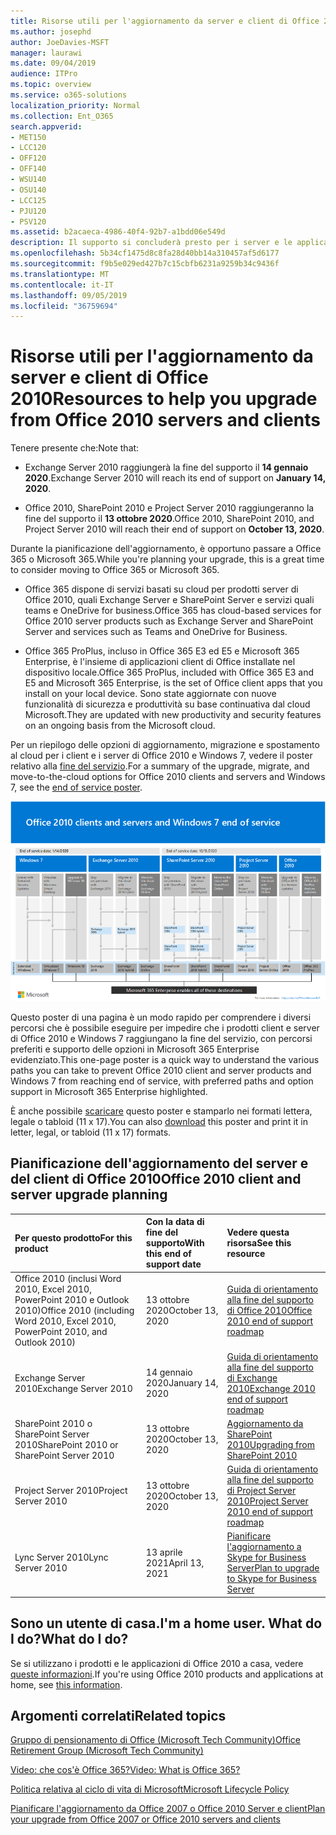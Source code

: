 ```yaml
---
title: Risorse utili per l'aggiornamento da server e client di Office 2010
ms.author: josephd
author: JoeDavies-MSFT
manager: laurawi
ms.date: 09/04/2019
audience: ITPro
ms.topic: overview
ms.service: o365-solutions
localization_priority: Normal
ms.collection: Ent_O365
search.appverid:
- MET150
- LCC120
- OFF120
- OFF140
- WSU140
- OSU140
- LCC125
- PJU120
- PSV120
ms.assetid: b2acaeca-4986-40f4-92b7-a1bdd06e549d
description: Il supporto si concluderà presto per i server e le applicazioni client di Office 2010 e non sono disponibili contratti di supporto personalizzato. Utilizzare questo articolo per iniziare a pianificare l'aggiornamento.
ms.openlocfilehash: 5b34cf1475d8c8fa28d40bb14a310457af5d6177
ms.sourcegitcommit: f9b5e029ed427b7c15cbfb6231a9259b34c9436f
ms.translationtype: MT
ms.contentlocale: it-IT
ms.lasthandoff: 09/05/2019
ms.locfileid: "36759694"
---
```

# <a name="resources-to-help-you-upgrade-from-office-2010-servers-and-clients"></a><span data-ttu-id="fc0e1-104">Risorse utili per l'aggiornamento da server e client di Office 2010</span><span class="sxs-lookup"><span data-stu-id="fc0e1-104">Resources to help you upgrade from Office 2010 servers and clients</span></span>

<span data-ttu-id="fc0e1-105">Tenere presente che:</span><span class="sxs-lookup"><span data-stu-id="fc0e1-105">Note that:</span></span>

- <span data-ttu-id="fc0e1-106">Exchange Server 2010 raggiungerà la fine del supporto il **14 gennaio 2020**.</span><span class="sxs-lookup"><span data-stu-id="fc0e1-106">Exchange Server 2010 will reach its end of support on **January 14, 2020**.</span></span> 

- <span data-ttu-id="fc0e1-107">Office 2010, SharePoint 2010 e Project Server 2010 raggiungeranno la fine del supporto il **13 ottobre 2020**.</span><span class="sxs-lookup"><span data-stu-id="fc0e1-107">Office 2010, SharePoint 2010, and Project Server 2010 will reach their end of support on **October 13, 2020**.</span></span> 

<span data-ttu-id="fc0e1-108">Durante la pianificazione dell'aggiornamento, è opportuno passare a Office 365 o Microsoft 365.</span><span class="sxs-lookup"><span data-stu-id="fc0e1-108">While you're planning your upgrade, this is a great time to consider moving to Office 365 or Microsoft 365.</span></span> 

- <span data-ttu-id="fc0e1-109">Office 365 dispone di servizi basati su cloud per prodotti server di Office 2010, quali Exchange Server e SharePoint Server e servizi quali teams e OneDrive for business.</span><span class="sxs-lookup"><span data-stu-id="fc0e1-109">Office 365 has cloud-based services for Office 2010 server products such as Exchange Server and SharePoint Server and services such as Teams and OneDrive for Business.</span></span> 

- <span data-ttu-id="fc0e1-110">Office 365 ProPlus, incluso in Office 365 E3 ed E5 e Microsoft 365 Enterprise, è l'insieme di applicazioni client di Office installate nel dispositivo locale.</span><span class="sxs-lookup"><span data-stu-id="fc0e1-110">Office 365 ProPlus, included with Office 365 E3 and E5 and Microsoft 365 Enterprise, is the set of Office client apps that you install on your local device.</span></span> <span data-ttu-id="fc0e1-111">Sono state aggiornate con nuove funzionalità di sicurezza e produttività su base continuativa dal cloud Microsoft.</span><span class="sxs-lookup"><span data-stu-id="fc0e1-111">They are updated with new productivity and security features on an ongoing basis from the Microsoft cloud.</span></span>

<span data-ttu-id="fc0e1-112">Per un riepilogo delle opzioni di aggiornamento, migrazione e spostamento al cloud per i client e i server di Office 2010 e Windows 7, vedere il poster relativo alla [fine del servizio](./media/upgrade-from-office-2010-servers-and-products/Office2010Windows7EndOfService.pdf).</span><span class="sxs-lookup"><span data-stu-id="fc0e1-112">For a summary of the upgrade, migrate, and move-to-the-cloud options for Office 2010 clients and servers and Windows 7, see the [end of service poster](./media/upgrade-from-office-2010-servers-and-products/Office2010Windows7EndOfService.pdf).</span></span>

![](./media/upgrade-from-office-2010-servers-and-products/office2010-windows7-end-of-service.png)

<span data-ttu-id="fc0e1-113">Questo poster di una pagina è un modo rapido per comprendere i diversi percorsi che è possibile eseguire per impedire che i prodotti client e server di Office 2010 e Windows 7 raggiungano la fine del servizio, con percorsi preferiti e supporto delle opzioni in Microsoft 365 Enterprise evidenziato.</span><span class="sxs-lookup"><span data-stu-id="fc0e1-113">This one-page poster is a quick way to understand the various paths you can take to prevent Office 2010 client and server products and Windows 7 from reaching end of service, with preferred paths and option support in Microsoft 365 Enterprise highlighted.</span></span>

<span data-ttu-id="fc0e1-114">È anche possibile [scaricare](https://github.com/MicrosoftDocs/microsoft-365-docs/raw/public/microsoft-365/enterprise/media/migration-microsoft-365-enterprise-workload/Office2010Windows7EndOfService.pdf) questo poster e stamparlo nei formati lettera, legale o tabloid (11 x 17).</span><span class="sxs-lookup"><span data-stu-id="fc0e1-114">You can also [download](https://github.com/MicrosoftDocs/microsoft-365-docs/raw/public/microsoft-365/enterprise/media/migration-microsoft-365-enterprise-workload/Office2010Windows7EndOfService.pdf) this poster and print it in letter, legal, or tabloid (11 x 17) formats.</span></span>
      
## <a name="office-2010-client-and-server-upgrade-planning"></a><span data-ttu-id="fc0e1-115">Pianificazione dell'aggiornamento del server e del client di Office 2010</span><span class="sxs-lookup"><span data-stu-id="fc0e1-115">Office 2010 client and server upgrade planning</span></span>
  
|<span data-ttu-id="fc0e1-116">**Per questo prodotto**</span><span class="sxs-lookup"><span data-stu-id="fc0e1-116">**For this product**</span></span>|<span data-ttu-id="fc0e1-117">**Con la data di fine del supporto**</span><span class="sxs-lookup"><span data-stu-id="fc0e1-117">**With this end of support date**</span></span>|<span data-ttu-id="fc0e1-118">**Vedere questa risorsa**</span><span class="sxs-lookup"><span data-stu-id="fc0e1-118">**See this resource**</span></span>|
|:-----|:-----|:-----|
|<span data-ttu-id="fc0e1-119">Office 2010 (inclusi Word 2010, Excel 2010, PowerPoint 2010 e Outlook 2010)</span><span class="sxs-lookup"><span data-stu-id="fc0e1-119">Office 2010 (including Word 2010, Excel 2010, PowerPoint 2010, and Outlook 2010)</span></span>  <br/> | <span data-ttu-id="fc0e1-120">13 ottobre 2020</span><span class="sxs-lookup"><span data-stu-id="fc0e1-120">October 13, 2020</span></span> |[<span data-ttu-id="fc0e1-121">Guida di orientamento alla fine del supporto di Office 2010</span><span class="sxs-lookup"><span data-stu-id="fc0e1-121">Office 2010 end of support roadmap</span></span>](https://docs.microsoft.com/DeployOffice/office-2010-end-support-roadmap) <br/> |
|<span data-ttu-id="fc0e1-122">Exchange Server 2010</span><span class="sxs-lookup"><span data-stu-id="fc0e1-122">Exchange Server 2010</span></span>  <br/> | <span data-ttu-id="fc0e1-123">14 gennaio 2020</span><span class="sxs-lookup"><span data-stu-id="fc0e1-123">January 14, 2020</span></span>  |[<span data-ttu-id="fc0e1-124">Guida di orientamento alla fine del supporto di Exchange 2010</span><span class="sxs-lookup"><span data-stu-id="fc0e1-124">Exchange 2010 end of support roadmap</span></span>](exchange-2010-end-of-support.md) <br/> |
|<span data-ttu-id="fc0e1-125">SharePoint 2010 o SharePoint Server 2010</span><span class="sxs-lookup"><span data-stu-id="fc0e1-125">SharePoint 2010 or SharePoint Server 2010</span></span>  <br/> | <span data-ttu-id="fc0e1-126">13 ottobre 2020</span><span class="sxs-lookup"><span data-stu-id="fc0e1-126">October 13, 2020</span></span> |[<span data-ttu-id="fc0e1-127">Aggiornamento da SharePoint 2010</span><span class="sxs-lookup"><span data-stu-id="fc0e1-127">Upgrading from SharePoint 2010</span></span>](upgrade-from-sharepoint-2010.md) <br/> |
|<span data-ttu-id="fc0e1-128">Project Server 2010</span><span class="sxs-lookup"><span data-stu-id="fc0e1-128">Project Server 2010</span></span> <br/> | <span data-ttu-id="fc0e1-129">13 ottobre 2020</span><span class="sxs-lookup"><span data-stu-id="fc0e1-129">October 13, 2020</span></span> | [<span data-ttu-id="fc0e1-130">Guida di orientamento alla fine del supporto di Project Server 2010</span><span class="sxs-lookup"><span data-stu-id="fc0e1-130">Project Server 2010 end of support roadmap</span></span>](project-server-2010-end-of-support.md) <br/> |
|<span data-ttu-id="fc0e1-131">Lync Server 2010</span><span class="sxs-lookup"><span data-stu-id="fc0e1-131">Lync Server 2010</span></span> <br/> | <span data-ttu-id="fc0e1-132">13 aprile 2021</span><span class="sxs-lookup"><span data-stu-id="fc0e1-132">April 13, 2021</span></span> | [<span data-ttu-id="fc0e1-133">Pianificare l'aggiornamento a Skype for Business Server</span><span class="sxs-lookup"><span data-stu-id="fc0e1-133">Plan to upgrade to Skype for Business Server</span></span>](https://docs.microsoft.com/skypeforbusiness/plan-your-deployment/upgrade) <br/> |
    
## <a name="im-a-home-user-what-do-i-do"></a><span data-ttu-id="fc0e1-134">Sono un utente di casa.</span><span class="sxs-lookup"><span data-stu-id="fc0e1-134">I'm a home user.</span></span> <span data-ttu-id="fc0e1-135">What do I do?</span><span class="sxs-lookup"><span data-stu-id="fc0e1-135">What do I do?</span></span>

<span data-ttu-id="fc0e1-136">Se si utilizzano i prodotti e le applicazioni di Office 2010 a casa, vedere [queste informazioni](plan-upgrade-previous-versions-office.md#im-a-home-user-what-do-i-do).</span><span class="sxs-lookup"><span data-stu-id="fc0e1-136">If you're using Office 2010 products and applications at home, see [this information](plan-upgrade-previous-versions-office.md#im-a-home-user-what-do-i-do).</span></span>

## <a name="related-topics"></a><span data-ttu-id="fc0e1-137">Argomenti correlati</span><span class="sxs-lookup"><span data-stu-id="fc0e1-137">Related topics</span></span>

[<span data-ttu-id="fc0e1-138">Gruppo di pensionamento di Office (Microsoft Tech Community)</span><span class="sxs-lookup"><span data-stu-id="fc0e1-138">Office Retirement Group (Microsoft Tech Community)</span></span>](https://go.microsoft.com/fwlink/?linkid=842065)
  
[<span data-ttu-id="fc0e1-139">Video: che cos'è Office 365?</span><span class="sxs-lookup"><span data-stu-id="fc0e1-139">Video: What is Office 365?</span></span>](https://support.office.com/article/847caf12-2589-452c-8aca-1c009797678b.aspx)
  
[<span data-ttu-id="fc0e1-140">Politica relativa al ciclo di vita di Microsoft</span><span class="sxs-lookup"><span data-stu-id="fc0e1-140">Microsoft Lifecycle Policy</span></span>](https://go.microsoft.com/fwlink/?linkid=865200)

[<span data-ttu-id="fc0e1-141">Pianificare l'aggiornamento da Office 2007 o Office 2010 Server e client</span><span class="sxs-lookup"><span data-stu-id="fc0e1-141">Plan your upgrade from Office 2007 or Office 2010 servers and clients</span></span>](plan-upgrade-previous-versions-office.md)

